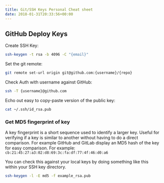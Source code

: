 ```yaml
---
title: Git/SSH Keys Personal Cheat sheet
date: 2018-01-31T20:33:56+00:00
---
```


## GitHub Deploy Keys

Create SSH Key:

```bash
ssh-keygen -t rsa -b 4096 -C "{email}"
```

Set the git remote:

```bash
git remote set-url origin git@github.com:{username}/{repo}
```

Check Auth with username against GitHub:

```bash
ssh -T {username}@github.com
```

Echo out easy to copy-paste version of the public key:

```bash
cat ~/.ssh/id_rsa.pub
```

### Get MD5 fingerprint of key

A key fingerprint is a short sequence used to identify a larger key. Useful for verifying if a key is similar to another without having to do a direct comparison. For example GitHub and GitLab display an MD5 hash of the key for easy comparison. For example:
`cb:21:45:27:a3:02:d8:69:3c:fa:df:77:4f:46:d0:a6`

You can check this against your local keys by doing something like this within your SSH key directory.

```bash
ssh-keygen -l -E md5 -f example_rsa.pub
```
